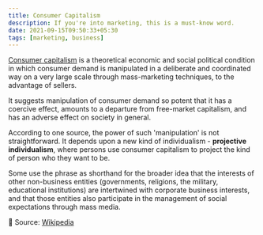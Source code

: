 ```yaml
---
title: Consumer Capitalism
description: If you're into marketing, this is a must-know word.
date: 2021-09-15T09:50:33+05:30
tags: [marketing, business]
---
```


[Consumer capitalism](https://en.wikipedia.org/wiki/Consumer_capitalism) is a theoretical economic and social political condition in which consumer demand is manipulated in a deliberate and coordinated way on a very large scale through mass-marketing techniques, to the advantage of sellers.

It suggests manipulation of consumer demand so potent that it has a coercive effect, amounts to a departure from free-market capitalism, and has an adverse effect on society in general.

According to one source, the power of such 'manipulation' is not straightforward. It depends upon a new kind of individualism - **projective individualism**, where persons use consumer capitalism to project the kind of person who they want to be.

Some use the phrase as shorthand for the broader idea that the interests of other non-business entities (governments, religions, the military, educational institutions) are intertwined with corporate business interests, and that those entities also participate in the management of social expectations through mass media.

📢 Source: [Wikipedia](https://en.wikipedia.org/wiki/Consumer_capitalism)